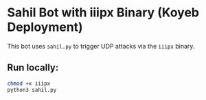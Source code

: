 # Sahil Bot with iiipx Binary (Koyeb Deployment)

This bot uses `sahil.py` to trigger UDP attacks via the `iiipx` binary.

## Run locally:
```bash
chmod +x iiipx
python3 sahil.py 